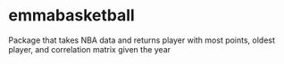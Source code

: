 # emmabasketball
Package that takes NBA data and returns player with most points, oldest player, and correlation matrix given the year
